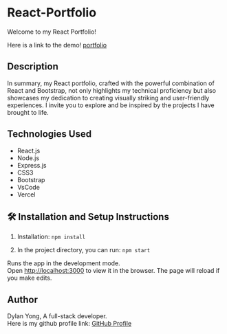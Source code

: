 # React-Portfolio

Welcome to my React Portfolio! <br>

Here is a link to the demo! [portfolio](https://portfolio-react-iota-six.vercel.app/home)

## Description

In summary, my React portfolio, crafted with the powerful combination of React and Bootstrap, not only highlights my technical proficiency but also showcases my dedication to creating visually striking and user-friendly experiences. I invite you to explore and be inspired by the projects I have brought to life.

## Technologies Used

- React.js
- Node.js
- Express.js
- CSS3
- Bootstrap
- VsCode
- Vercel

## 🛠 Installation and Setup Instructions

1. Installation: `npm install`

2. In the project directory, you can run: `npm start`

Runs the app in the development mode.\
Open [http://localhost:3000](http://localhost:3000) to view it in the browser.
The page will reload if you make edits.

## Author

Dylan Yong, A full-stack developer. <br>
Here is my github profile link:
[GitHub Profile](https://github.com/Suzakijun1)
